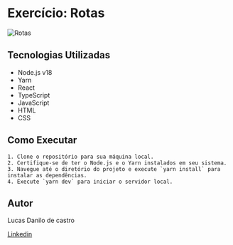 # Exercício: Rotas

![Rotas](https://i.postimg.cc/Df672d1j/Promo-o-Google-Chrome-2024-03-12-18-18-13.gif)

## Tecnologias Utilizadas

- Node.js v18
- Yarn
- React
- TypeScript
- JavaScript
- HTML
- CSS

## Como Executar
```
1. Clone o repositório para sua máquina local.
2. Certifique-se de ter o Node.js e o Yarn instalados em seu sistema.
3. Navegue até o diretório do projeto e execute `yarn install` para instalar as dependências.
4. Execute `yarn dev` para iniciar o servidor local.

```
## Autor

Lucas Danilo de castro

[Linkedin](https://www.linkedin.com/in/lucasdanilox/)
